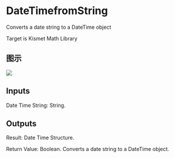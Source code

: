 # DateTimefromString

Converts a date string to a DateTime object

Target is Kismet Math Library

## 图示

![]($-20221218-19490409.png)

## Inputs

Date Time String: String.  

## Outputs

Result: Date Time Structure.

Return Value: Boolean. Converts a date string to a DateTime object.

